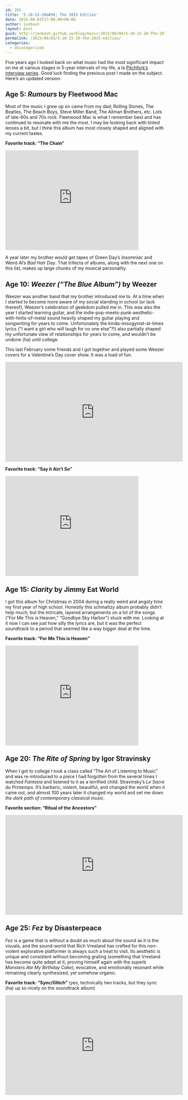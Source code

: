 ```yaml
---
id: 265
title: '5-10-15-20&#58; The 2015 Edition'
date: 2015-08-03T17:00:00+00:00
author: jonbash
layout: post
guid: http://jonbash.github.io/blog/music/2015/08/04/5-10-15-20-The-2015-Edition
permalink: /2015/08/03/5-10-15-20-the-2015-edition/
categories:
  - Uncategorized
---
```

<p>Five years ago I looked back on what music had the most significant impact on me at various stages in 5-year intervals of my life, a la <a href="http://pitchfork.com/features/5-10-15-20/">Pitchfork’s interview series</a>. Good luck finding the previous post I made on the subject. Here’s an updated version.</p>

<h2 id="age-5-rumours-by-fleetwood-mac">Age 5: <em>Rumours</em> by Fleetwood Mac</h2>

<p>Most of the music I grew up on came from my dad; Rolling Stones, The Beatles, The Beach Boys, Steve Miller Band, The Allman Brothers, etc. Lots of late-60s and 70s rock. Fleetwood Mac is what I remember best and has continued to resonate with me the most. I may be looking back with tinted lenses a bit, but I think this album has most closely shaped and aligned with my current tastes.</p>

<p><strong>Favorite track: “The Chain”</strong></p>

<iframe width="420" height="315" src="https://www.youtube.com/embed/pcawnRIyeok" frameborder="0" allowfullscreen=""></iframe>

<p>A year later my brother would get tapes of Green Day’s <em>Insomniac</em> and Weird Al’s <em>Bad Hair Day</em>. That trifecta of albums, along with the next one on this list, makes up large chunks of my musical personality.</p>

<h2 id="age-10-weezer-the-blue-album-by-weezer">Age 10: <em>Weezer (“The Blue Album”)</em> by Weezer</h2>

<p>Weezer was another band that my brother introduced me to. At a time when I started to become more aware of my social standing in school (or lack thereof), Weezer’s celebration of geekdom pulled me in. This was also the year I started learning guitar, and the indie-pop-meets-punk-aesthetic-with-hints-of-metal sound heavily shaped my guitar playing and songwriting for years to come. Unfortunately the kinda-misogynist-at-times lyrics (“I want a girl who will laugh for no one else”?!) also partially shaped my unfortunate view of relationships for years to come, and wouldn’t be undone (ha) until college.</p>

<p>This last February some friends and I got together and played some Weezer covers for a Valentine’s Day cover show. It was a load of fun.</p>

<iframe width="560" height="315" src="https://www.youtube.com/embed/ZhIdt0DR8tQ" frameborder="0" allowfullscreen=""></iframe>

<p><strong>Favorite track: “Say it Ain’t So”</strong></p>

<iframe width="420" height="315" src="https://www.youtube.com/embed/zo-x4PU8S6g" frameborder="0" allowfullscreen=""></iframe>

<h2 id="age-15-clarity-by-jimmy-eat-world">Age 15: <em>Clarity</em> by Jimmy Eat World</h2>

<p>I got this album for Christmas in 2004 during a really weird and angsty time my first year of high school. Honestly this schmaltzy album probably didn’t help much, but the intricate, layered arrangements on a lot of the songs (“For Me This is Heaven,” “Goodbye Sky Harbor”) stuck with me. Looking at it now I can see just how silly the lyrics are, but it was the perfect soundtrack to a period that seemed like a way bigger deal at the time.</p>

<p><strong>Favorite track: “For Me This is Heaven”</strong></p>

<iframe width="420" height="315" src="https://www.youtube.com/embed/89oHxX7sOSU" frameborder="0" allowfullscreen=""></iframe>

<h2 id="age-20-the-rite-of-spring-by-igor-stravinsky">Age 20: <em>The Rite of Spring</em> by Igor Stravinsky</h2>

<p>When I got to college I took a class called “The Art of Listening to Music” and was re-introduced to a piece I had forgotten from the several times I watched <em>Fantasia</em> and listened to it as a terrified child: Stravinsky’s <em>Le Sacre du Printemps</em>. It’s barbaric, violent, beautiful, and changed the world when it came out, and almost 100 years later it changed my world and set me down <em>the dark path of contemporary classical music</em>.</p>

<p><strong>Favorite section: “Ritual of the Ancestors”</strong></p>

<iframe width="560" height="315" src="https://www.youtube.com/embed/TKzSUiCni0U" frameborder="0" allowfullscreen=""></iframe>

<h2 id="age-25-fez-by-disasterpeace">Age 25: <em>Fez</em> by Disasterpeace</h2>

<p><em>Fez</em> is a game that is without a doubt as much about the sound as it is the visuals, and the sound-world that Rich Vreeland has crafted for this non-violent explorative platformer is always such a treat to visit. Its aesthetic is unique and consistent without becoming grating (something that Vreeland has become quite adept at it, proving himself again with the superb <em>Monsters Ate My Birthday Cake</em>), evocative, and emotionally resonant while remaining clearly synthesized, yet somehow organic.</p>

<p><strong>Favorite track: “Sync/Glitch”</strong> (yes, technically two tracks, but they sync (ha) up so nicely on the soundtrack album)</p>

<iframe width="560" height="315" src="https://www.youtube.com/embed/-8QyjvarI-M" frameborder="0" allowfullscreen=""></iframe>